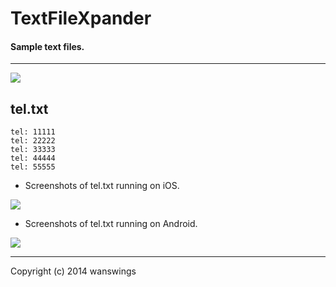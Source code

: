 TextFileXpander
====================
#### Sample text files.
*****
![](https://raw.github.com/wanswings/TextFileXpanderData/master/simple/screenshots/icon64x64.png)

tel.txt
--------------------
```
tel: 11111
tel: 22222
tel: 33333
tel: 44444
tel: 55555
```

* Screenshots of tel.txt running on iOS.

![](https://raw.github.com/wanswings/TextFileXpanderData/master/tel/screenshots/screenshoti1.png)

* Screenshots of tel.txt running on Android.

![](https://raw.github.com/wanswings/TextFileXpanderData/master/tel/screenshots/screenshotA1.png)

*****
Copyright (c) 2014 wanswings
